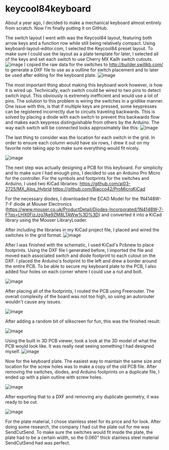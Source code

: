 # keycool84keyboard
About a year ago, I decided to make a mechanical keyboard almost entirely from scratch. Now I'm finally putting it on GitHub.

The switch layout I went with was the Keycool84 layout, featuring both arrow keys and a function row while still being relatively compact. Using keyboard-layout-editor.com, 
I selected the Keycool84 preset layout. To make sure I could use the layout as a plate template for later, I selected all of the keys and set each switch to use Cherry MX 
Kailh switch cutouts.
![image](https://user-images.githubusercontent.com/64398319/156913471-94514249-7342-45ae-94da-e16879379bad.png)
I copied the raw data for the switches to http://builder.swillkb.com/ to generate a DXF file to use as a outline for switch placement and to later be used after editing for the keyboard plate.
![image](https://user-images.githubusercontent.com/64398319/156913561-4abd1c04-be77-456a-a2bf-ec5f8076c4ff.png)

The most important thing about making this keyboard work however, is how it is wired up. Technically, each switch could be wired to two pins to detect switch input. This obviously is extremely inefficient and would use a lot of pins. The solution to this problem is wiring the switches in a gridlike manner. One issue with this, is that if multiple keys are pressed, some keypresses can be registered incorrectly due to circuits traveling backwards. This is solved by placing a diode with each switch to prevent this backwards flow and makes each keypress distinguishable from others by the Arduino. The way each switch will be connected looks approximately like this:
![image](https://user-images.githubusercontent.com/64398319/157819797-67bfb5fa-5837-4856-916b-f1252c01b59c.png)

The last thing to consider was the location for each switch in the grid. In order to ensure each column would have six rows, I drew it out on my favorite note taking app to make sure everything would fit nicely.

![image](https://user-images.githubusercontent.com/64398319/157820239-dc672b68-6224-4466-9514-a636d2160237.png)

The next step was actually designing a PCB for this keyboard. For simplicity and to make sure I had enough pins, I decided to use an Arduino Pro Micro for the controller. 
For the symbols and footprints for the switches and Arduino, I used two KiCad libraries:
https://github.com/ai03-2725/MX_Alps_Hybrid 
https://github.com/Biacco42/ProMicroKiCad 

For the necessary diodes, I downloaded the ECAD Model for the 1N4148W-7-F diode at Mouser Electronics (https://www.mouser.co.uk/ProductDetail/Diodes-Incorporated/1N4148W-7-F?qs=LHX0FizJzg7Ae9ZM8LTAWw%3D%3D) and converted it into a KiCad library using the Mouser LibraryLoader. 

After including the libraries in my KiCad project file, I placed and wired the switches in the grid format. 
![image](https://user-images.githubusercontent.com/64398319/156914644-28b6951b-53ae-49a6-a32d-6735d501118d.png)

After I was finished with the schematic, I used KiCad's Pcbnew to place footprints. Using the DXF file I generated before, I imported the file and moved each associated switch and diode footprint to each cutout on the DXF. I placed the Arduino's footprint to the left and drew a border around the entire PCB. To be able to secure my keyboard plate to the PCB, I also added four holes on each corner where I could use a nut and bolt. 

![image](https://user-images.githubusercontent.com/64398319/157821436-4c10f5d9-3811-41f9-b8b4-d5429ce21891.png)

After placing all of the footprints, I routed the PCB using Freerouter. The overall complexity of the board was not too high, so using an autorouter wouldn't cause any issues.

![image](https://user-images.githubusercontent.com/64398319/158049166-65c9d70e-f2d0-451b-9de9-b5cfaf715907.png)

After adding a random bit of silkscreen for fun, this was the finished result:

![image](https://user-images.githubusercontent.com/64398319/158049203-7c9f8214-b44d-4726-a1ab-1919ce9bcc8b.png)


Using the built in 3D PCB viewer, took a look at the 3D model of what the PCB would look like. It was really neat seeing something I had designed myself.
![image](https://user-images.githubusercontent.com/64398319/157820904-c71715d5-1f2b-48c7-a5bc-12e582cc88d9.png)

Now for the keyboard plate.
The easiest way to maintain the same size and location for the screw holes was to make a copy of the old PCB file. After removing the switches, diodes, and Arduino footprints on a duplicate file, I ended up with a plain outline with screw holes. 

![image](https://user-images.githubusercontent.com/64398319/156914999-5e441838-1f00-4a85-bbc8-6bfe073fd34e.png)

After exporting that to a DXF and removing any duplicate geometry, it was ready to be cut.

![image](https://user-images.githubusercontent.com/64398319/156915136-90c74858-9eef-4488-aee6-487e9e8ca6b9.png)

For the plate material, I chose stainless steel for its price and for look. After doing some research, the company I had cut the plate out for me was SendCutSend. To make sure the switches would fit inside the plate, the plate had to be a certain width, so the 0.060" thick stainless steel material SendCutSend had was perfect. 
